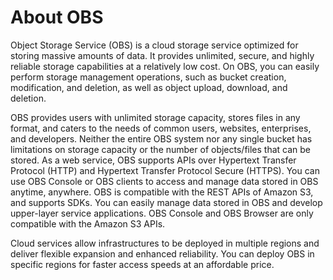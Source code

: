 # About OBS<a name="en-us_topic_0045853681"></a>

Object Storage Service \(OBS\) is a cloud storage service optimized for storing massive amounts of data. It provides unlimited, secure, and highly reliable storage capabilities at a relatively low cost. On OBS, you can easily perform storage management operations, such as bucket creation, modification, and deletion, as well as object upload, download, and deletion.

OBS provides users with unlimited storage capacity, stores files in any format, and caters to the needs of common users, websites, enterprises, and developers. Neither the entire OBS system nor any single bucket has limitations on storage capacity or the number of objects/files that can be stored. As a web service, OBS supports APIs over Hypertext Transfer Protocol \(HTTP\) and Hypertext Transfer Protocol Secure \(HTTPS\). You can use OBS Console or OBS clients to access and manage data stored in OBS anytime, anywhere. OBS is compatible with the REST APIs of Amazon S3, and supports SDKs. You can easily manage data stored in OBS and develop upper-layer service applications. OBS Console and OBS Browser are only compatible with the Amazon S3 APIs.

Cloud services allow infrastructures to be deployed in multiple regions and deliver flexible expansion and enhanced reliability. You can deploy OBS in specific regions for faster access speeds at an affordable price.

